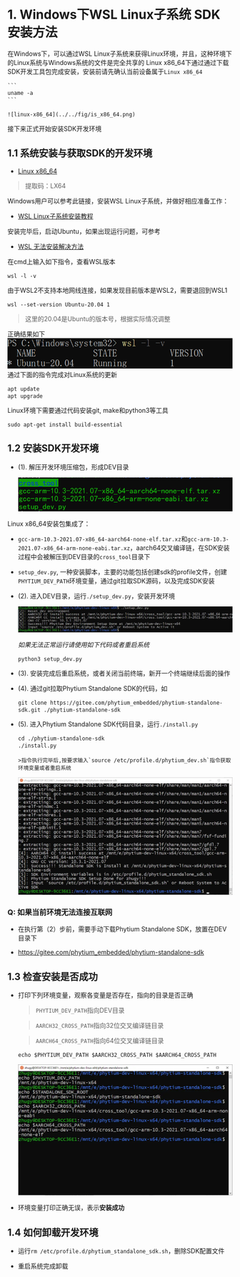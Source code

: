 # 1. Windows下WSL Linux子系统 SDK安装方法

在Windows下，可以通过WSL Linux子系统来获得Linux环境，并且，这种环境下的Linux系统与Windows系统的文件是完全共享的
Linux x86_64下通过通过下载SDK开发工具包完成安装，安装前请先确认当前设备属于`Linux x86_64`

    ```
    uname -a
    ```

    ![linux-x86_64](../../fig/is_x86_64.png)

接下来正式开始安装SDK开发环境

## 1.1 系统安装与获取SDK的开发环境

- [Linux x86_64](https://pan.baidu.com/s/1KsGcHoqOJ8nv4G1G-L5gtQ  )
>提取码：LX64

Windows用户可以参考此链接，安装WSL Linux子系统，并做好相应准备工作：
- [WSL Linux子系统安装教程](https://zhuanlan.zhihu.com/p/146545159)

安装完毕后，启动Ubuntu，如果出现运行问题，可参考
- [WSL 无法安装解决方法](https://blog.csdn.net/qq_18625805/article/details/109732122)

在cmd上输入如下指令，查看WSL版本

```
wsl -l -v
```
由于WSL2不支持本地网线连接，如果发现目前版本是WSL2，需要退回到WSL1
```
wsl --set-version Ubuntu-20.04 1
```

>这里的20.04是Ubuntu的版本号，根据实际情况调整

正确结果如下
![wsl_l_v](../../fig/wsl_l_v.png)
通过下面的指令完成对Linux系统的更新

```
apt update
apt upgrade
```

Linux环境下需要通过代码安装git, make和python3等工具

```
sudo apt-get install build-essential
```

## 1.2 安装SDK开发环境

- (1). 解压开发环境压缩包，形成DEV目录

    ![解压DEV](../../fig/uncompress_for_x86.png)

Linux x86_64安装包集成了：
- `gcc-arm-10.3-2021.07-x86_64-aarch64-none-elf.tar.xz`和`gcc-arm-10.3-2021.07-x86_64-arm-none-eabi.tar.xz`，aarch64交叉编译链，在SDK安装过程中会被解压到DEV目录的`cross_tool`目录下

- `setup_dev.py`, 一种安装脚本，主要的功能包括创建sdk的profile文件，创建`PHYTIUM_DEV_PATH`环境变量，通过git拉取SDK源码，以及完成SDK安装

- (2). 进入DEV目录，运行`./setup_dev.py`，安装开发环境

    ![安装开发环境](../../fig/setup_x86_dev.png)

    *如果无法正常运行请使用如下代码或者重启系统*

    ```
    python3 setup_dev.py
    ```


- (3). 安装完成后重启系统，或者关闭当前终端，新开一个终端继续后面的操作

- (4). 通过git拉取Phytium Standalone SDK的代码，如

    ```
    git clone https://gitee.com/phytium_embedded/phytium-standalone-sdk.git ./phytium-standalone-sdk
    ```

- (5). 进入Phytium Standalone SDK代码目录，运行`./install.py`

    ```
    cd ./phytium-standalone-sdk
    ./install.py
    
    >指令执行完毕后,按要求输入`source /etc/profile.d/phytium_dev.sh`指令获取环境变量或者重启系统
    ```

    ![安装完成](../../fig/install_for_x86.png)

### Q: 如果当前环境无法连接互联网

- 在执行第（2）步前，需要手动下载Phytium Standalone SDK，放置在DEV目录下

- https://gitee.com/phytium_embedded/phytium-standalone-sdk

## 1.3 检查安装是否成功

- 打印下列环境变量，观察各变量是否存在，指向的目录是否正确
    >`PHYTIUM_DEV_PATH`指向DEV目录

    >`AARCH32_CROSS_PATH`指向32位交叉编译链目录

    >`AARCH64_CROSS_PATH`指向64位交叉编译链目录

    ```
    echo $PHYTIUM_DEV_PATH $AARCH32_CROSS_PATH $AARCH64_CROSS_PATH 
    ```
    ![检查环境变量](../../fig/check_env_for_x86.png)

- 环境变量打印正确无误，表示**安装成功**
## 1.4 如何卸载开发环境


- 运行`rm /etc/profile.d/phytium_standalone_sdk.sh`，删除SDK配置文件

- 重启系统完成卸载
